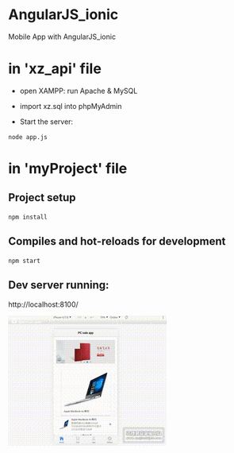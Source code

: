 # AngularJS_ionic
Mobile App with AngularJS_ionic

# in 'xz_api' file 

- open XAMPP: run Apache & MySQL

- import xz.sql into phpMyAdmin

- Start the server: 
```
node app.js
```

# in 'myProject' file

## Project setup
```
npm install
```
## Compiles and hot-reloads for development
```
npm start
```
## Dev server running: 
http://localhost:8100/ 


![image](https://github.com/jennywang985/AngularJS_ionic/blob/master/Rec%200001.gif)
